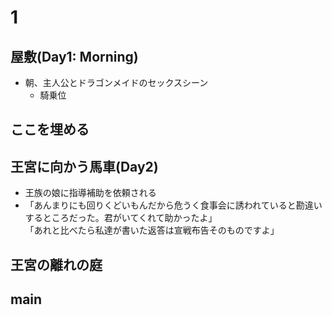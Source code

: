 # 1

## 屋敷(Day1: Morning)

- 朝、主人公とドラゴンメイドのセックスシーン
  - 騎乗位

## ここを埋める

## 王宮に向かう馬車(Day2)

- 王族の娘に指導補助を依頼される
- 「あんまりにも回りくどいもんだから危うく食事会に誘われていると勘違いするところだった。君がいてくれて助かったよ」  
  「あれと比べたら私達が書いた返答は宣戦布告そのものですよ」

## 王宮の離れの庭

## main
